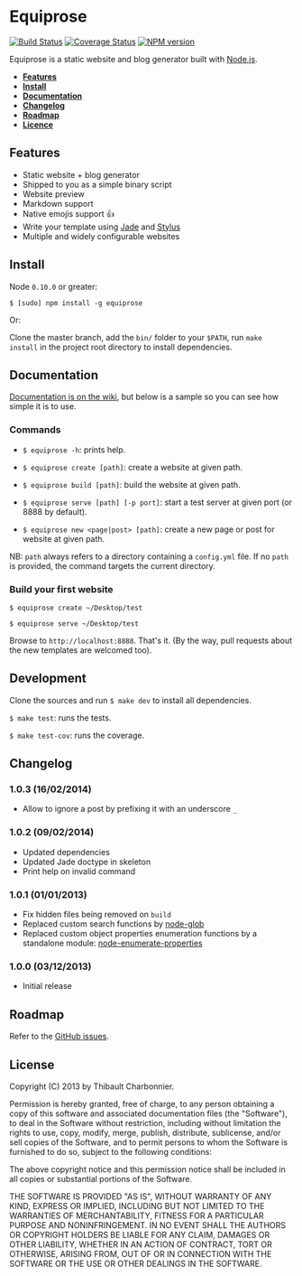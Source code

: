 # Equiprose

[![Build Status](https://api.travis-ci.org/thibaultCha/Equiprose.png)](https://travis-ci.org/thibaultCha/Equiprose) [![Coverage Status](https://coveralls.io/repos/thibaultCha/Equiprose/badge.png?branch=master)](https://coveralls.io/r/thibaultCha/Equiprose?branch=master) [![NPM version](https://badge.fury.io/js/equiprose.png)](http://badge.fury.io/js/equiprose)

Equiprose is a static website and blog generator built with [Node.js](http://nodejs.org).

- **[Features](#features)**
- **[Install](#install)**
- **[Documentation](#documentation)**
- **[Changelog](#changelog)**
- **[Roadmap](#roadmap)**
- **[Licence](#licence)**

## Features

- Static website + blog generator
- Shipped to you as a simple binary script
- Website preview
- Markdown support
- Native emojis support :+1:
- Write your template using [Jade](http://jade-lang.com) and [Stylus](http://learnboost.github.io/stylus/)
- Multiple and widely configurable websites

## Install

Node `0.10.0` or greater:

```
$ [sudo] npm install -g equiprose
```

Or:

Clone the master branch, add the `bin/` folder to your `$PATH`, run `make install` in the project root directory to install dependencies.

## Documentation

[Documentation is on the wiki](https://github.com/thibaultCha/Equiprose/wiki), but below is a sample so you can see how simple it is to use.

### Commands

- `$ equiprose -h`: prints help.

- `$ equiprose create [path]`: create a website at given path.

- `$ equiprose build [path]`: build the website at given path.

- `$ equiprose serve [path] [-p port]`: start a test server at given port (or 8888 by default).

- `$ equiprose new <page|post> [path]`: create a new page or post for website at given path.

NB: `path` always refers to a directory containing a `config.yml` file. If no `path` is provided, the command targets the current directory.

### Build your first website

`$ equiprose create ~/Desktop/test`

`$ equiprose serve ~/Desktop/test`

Browse to `http://localhost:8888`. That's it. (By the way, pull requests about the new templates are welcomed too).

## Development

Clone the sources and run `$ make dev` to install all dependencies.

`$ make test`: runs the tests.

`$ make test-cov`: runs the coverage.

## Changelog

### 1.0.3 (16/02/2014)
* Allow to ignore a post by prefixing it with an underscore `_`

### 1.0.2 (09/02/2014)
* Updated dependencies
* Updated Jade doctype in skeleton
* Print help on invalid command

### 1.0.1 (01/01/2013)
* Fix hidden files being removed on `build`
* Replaced custom search functions by [node-glob](https://github.com/isaacs/node-glob)
* Replaced custom object properties enumeration functions by a standalone module: [node-enumerate-properties](https://github.com/thibaultCha/node-enumerate-properties)

### 1.0.0 (03/12/2013)
* Initial release

## Roadmap

Refer to the [GitHub issues](https://github.com/thibaultCha/Equiprose/issues).

## License

Copyright (C) 2013 by Thibault Charbonnier.

Permission is hereby granted, free of charge, to any person obtaining a copy of this software and associated documentation files (the "Software"), to deal in the Software without restriction, including without limitation the rights to use, copy, modify, merge, publish, distribute, sublicense, and/or sell copies of the Software, and to permit persons to whom the Software is furnished to do so, subject to the following conditions:

The above copyright notice and this permission notice shall be included in all copies or substantial portions of the Software.

THE SOFTWARE IS PROVIDED "AS IS", WITHOUT WARRANTY OF ANY KIND, EXPRESS OR IMPLIED, INCLUDING BUT NOT LIMITED TO THE WARRANTIES OF MERCHANTABILITY, FITNESS FOR A PARTICULAR PURPOSE AND NONINFRINGEMENT. IN NO EVENT SHALL THE AUTHORS OR COPYRIGHT HOLDERS BE LIABLE FOR ANY CLAIM, DAMAGES OR OTHER LIABILITY, WHETHER IN AN ACTION OF CONTRACT, TORT OR OTHERWISE, ARISING FROM, OUT OF OR IN CONNECTION WITH THE SOFTWARE OR THE USE OR OTHER DEALINGS IN THE SOFTWARE.
